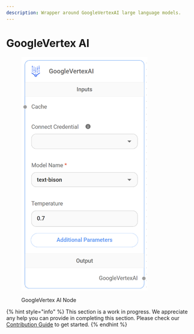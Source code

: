 ```yaml
---
description: Wrapper around GoogleVertexAI large language models.
---
```


# GoogleVertex AI

<figure><img src="../../../.gitbook/assets/image (4) (1) (1).png" alt="" width="336"><figcaption><p>GoogleVertex AI Node</p></figcaption></figure>

{% hint style="info" %}
This section is a work in progress. We appreciate any help you can provide in completing this section. Please check our [Contribution Guide](../../../contributing/) to get started.
{% endhint %}
